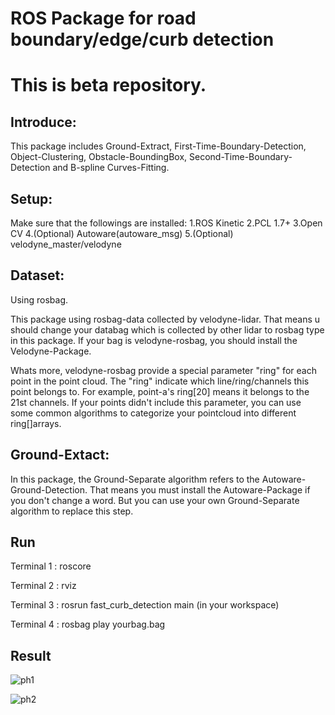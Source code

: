 # ROS Package for road boundary/edge/curb detection

# This is beta repository.

## Introduce:
  This package includes Ground-Extract, First-Time-Boundary-Detection, Object-Clustering, Obstacle-BoundingBox, Second-Time-Boundary-Detection and B-spline Curves-Fitting.
  
## Setup:
  Make sure that the followings are installed:
  1.ROS Kinetic
  2.PCL 1.7+
  3.Open CV
  4.(Optional) Autoware(autoware_msg)
  5.(Optional) velodyne_master/velodyne
  
## Dataset:
  Using rosbag.
  
  This package using rosbag-data collected by velodyne-lidar. That means u should change your databag which is collected by other lidar to rosbag type in this package. If your bag is velodyne-rosbag, you should install the Velodyne-Package.
    
  Whats more, velodyne-rosbag provide a special parameter "ring" for each point in the point cloud. The "ring" indicate which line/ring/channels this point belongs to. For example, point-a's ring[20] means it belongs to the 21st channels. If your points didn't include this parameter, you can use some common algorithms to categorize your pointcloud into different ring[]arrays.

## Ground-Extact:
  In this package, the Ground-Separate algorithm refers to the Autoware-Ground-Detection. That means you must install the Autoware-Package if you don't change a word. But you can use your own Ground-Separate algorithm to replace this step.
  
## Run
  Terminal 1 : roscore
  
  Terminal 2 : rviz
  
  Terminal 3 : rosrun fast_curb_detection main (in your workspace)
  
  Terminal 4 : rosbag play yourbag.bag
  
## Result
  ![ph1](https://github.com/hey2525/Road-boundary-edge-curb-detection/blob/master/ph1.JPG)
  
  ![ph2](https://github.com/hey2525/Road-boundary-edge-curb-detection/blob/master/ph2.JPG)
  
  
  

